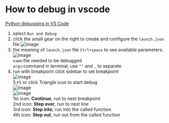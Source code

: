 # How to debug in vscode
[Python debugging in VS Code](https://code.visualstudio.com/docs/python/debugging)
1. select `Run and Debug`
2. click the small gear on the right to create and configure the `launch.json` file
![image](https://user-images.githubusercontent.com/52747634/140479018-03f68da5-dc7d-4fab-9847-91dfd2481302.png)
3. the meaning of `launch.json` file
`Ctrl+space` to see available parameters.  
![image](https://user-images.githubusercontent.com/52747634/140479288-54740e5a-7f8b-42a8-9dec-75d9125570e2.png)  
`name`:file needed to be debugged  
`args`:command in terminal, use `""` and `,` to separate  
4. run with breakpoint
click sidebar to set breakpoint  
![image](https://user-images.githubusercontent.com/52747634/140480085-e838d488-f5cb-4058-8c96-aa6be4ce940c.png)  
5.`F5` or click Triangle icon to start debug  
![image](https://user-images.githubusercontent.com/52747634/140479902-d13ef8b8-5a52-45ae-aeae-e65067d6c612.png)  
![image](https://user-images.githubusercontent.com/52747634/140480330-09c30016-8bf2-4f14-a5e6-dbe311cb2c0f.png)  
1st icon: **Continue**, run to next breakpoint  
2nd icon: **Step over**, run to next line  
3rd icon: **Step into**, run into the called function  
4th icon: **Step out**, run out from the called function

